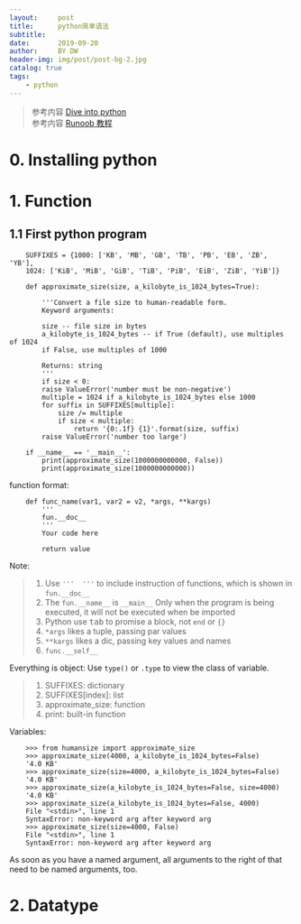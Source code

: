 ```yaml
---
layout:     post
title:      python简单语法
subtitle:   
date:       2019-09-20
author:     BY DW
header-img: img/post/post-bg-2.jpg
catalog: true
tags:
    - python
---
```


> 参考内容 [Dive into python](https://diveintopython3.problemsolving.io/)  
> 参考内容 [Runoob 教程](https://www.runoob.com/python3/python3-tutorial.html)

# 0. Installing python

# 1. Function
## 1.1 First python program
``` 
    SUFFIXES = {1000: ['KB', 'MB', 'GB', 'TB', 'PB', 'EB', 'ZB', 'YB'],
    1024: ['KiB', 'MiB', 'GiB', 'TiB', 'PiB', 'EiB', 'ZiB', 'YiB']}

    def approximate_size(size, a_kilobyte_is_1024_bytes=True):

        '''Convert a file size to human-readable form.
        Keyword arguments:

        size -- file size in bytes
        a_kilobyte_is_1024_bytes -- if True (default), use multiples of 1024
        if False, use multiples of 1000

        Returns: string
        '''
        if size < 0:
        raise ValueError('number must be non-negative')
        multiple = 1024 if a_kilobyte_is_1024_bytes else 1000
        for suffix in SUFFIXES[multiple]:
            size /= multiple
            if size < multiple:
                return '{0:.1f} {1}'.format(size, suffix)
        raise ValueError('number too large')

    if __name__ == '__main__':
        print(approximate_size(1000000000000, False))
        print(approximate_size(1000000000000))
```
function format:
```
    def func_name(var1, var2 = v2, *args, **kargs)
        '''
        fun.__doc__
        '''
        Your code here

        return value
```
Note:   
> 1. Use `'''  '''` to include instruction of functions, which is shown in `fun.__doc__`
> 2. The `fun.__name__` is `__main__` Only when the program is being executed, it will not be executed when be imported 
> 3. Python use <kbd>tab</kbd> to promise a block, not `end` or `{}`
> 4. `*args` likes a tuple, passing par values
> 5. `**kargs` likes a dic, passing key values and names
> 6. `func.__self__`

Everything is object: 
Use `type()` or `.type` to view the class of variable.
> 1. SUFFIXES: dictionary
> 2. SUFFIXES[index]: list
> 3. approximate_size: function
> 4. print: built-in function

Variables:
``` 
    >>> from humansize import approximate_size
    >>> approximate_size(4000, a_kilobyte_is_1024_bytes=False)
    '4.0 KB'
    >>> approximate_size(size=4000, a_kilobyte_is_1024_bytes=False)
    '4.0 KB'
    >>> approximate_size(a_kilobyte_is_1024_bytes=False, size=4000)
    '4.0 KB'
    >>> approximate_size(a_kilobyte_is_1024_bytes=False, 4000)
    File "<stdin>", line 1
    SyntaxError: non-keyword arg after keyword arg
    >>> approximate_size(size=4000, False)
    File "<stdin>", line 1
    SyntaxError: non-keyword arg after keyword arg
```
As soon as you have a named argument, all arguments to the right of that need to be named arguments, too.  

# 2. Datatype



